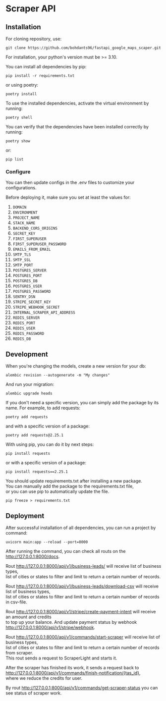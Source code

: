 
# Scraper API  
  

## Installation  
  
For cloning repository, use:  
  
`git clone https://github.com/bohdants96/fastapi_google_maps_scaper.git`  
  
For installation, your python's version must be >= 3.10.  
  
You can install all dependencies by pip:  
  
`pip install -r requirements.txt`  
  
or using poetry:  
  
`poetry install`  
  
To use the installed dependencies, activate the virtual environment by running:  
  
`poetry shell`  
  
You can verify that the dependencies have been installed correctly by running:  
  
`poetry show`  
  
or:  
  
`pip list`  
  
### Configure  
  
You can then update configs in the .env files to customize your configurations.  
  
Before deploying it, make sure you set at least the values for:  
  

 1. `DOMAIN`  
 2. `ENVIRONMENT`  
 3. `PROJECT_NAME`  
 4. `STACK_NAME`  
 5. `BACKEND_CORS_ORIGINS`  
 6. `SECRET_KEY`  
 7. `FIRST_SUPERUSER`  
 8. `FIRST_SUPERUSER_PASSWORD`  
 9. `EMAILS_FROM_EMAIL`  
 10. `SMTP_TLS`  
 11. `SMTP_SSL`  
 12. `SMTP_PORT` 
 13. `POSTGRES_SERVER`  
 14. `POSTGRES_PORT`  
 15. `POSTGRES_DB`  
 16. `POSTGRES_USER`  
 17. `POSTGRES_PASSWORD`  
 18. `SENTRY_DSN`  
 19. `STRIPE_SECRET_KEY`  
 20. `STRIPE_WEBHOOK_SECRET`  
 21. `INTERNAL_SCRAPER_API_ADDRESS`  
 22. `REDIS_SERVER`  
 23. `REDIS_PORT`  
 24. `REDIS_USER`  
 25. `REDIS_PASSWORD`  
 26. `REDIS_DB`  
  
## Development  
  
When you're changing the models, create a new version for your db:  
  
`alembic revision --autogenerate -m "My changes"`  
  
And run your migration:  
  
`alembic upgrade heads`
  
If you don't need a specific version, you can simply add the package by its name. For example, to add requests:  
  
`poetry add requests`  
  
and with a specific version of a package:  
  
`poetry add requests@2.25.1`  
  
With using pip, you can do it by next steps:  
  
`pip install requests`  
  
or with a specific version of a package:  
  
`pip install requests==2.25.1`  
  
You should update requirements.txt after installing a new package.  
You can manually add the package to the requirements.txt file,   
or you can use pip to automatically update the file.  
  
`pip freeze > requirements.txt`  
  
## Deployment  
  
After successful installation of all dependencies, you can run a project by command:  
  
`uvicorn main:app --reload --port=8000`  
  
After running the command, you can check all routs on the http://127.0.0.1:8000/docs.  
  
Rout http://127.0.0.1:8000/api/v1/business-leads/ will receive list of business types,  
list of cities or states to filter and limit to return a certain number of records.   
  
Rout http://127.0.0.1:8000/api/v1/business-leads/download-csv will receive list of business types,  
list of cities or states to filter and limit to return a certain number of records in csv-file.  
  
Rout http://127.0.0.1:8000/api/v1/stripe/create-payment-intent will receive an amount and credits   
to top up your balance. And update payment status by webhook http://127.0.0.1:8000/api/v1/stripe/webhook.  
  
Rout http://127.0.0.1:8000/api/v1/commands/start-scraper will receive list of business types,  
list of cities or states to filter and limit to return a certain number of records from scraper.   
This rout sends a request to ScraperLight and starts it.   
  
After the scraper has finished its work, it sends a request back to http://127.0.0.1:8000/api/v1/commands/finish-notification/{tas_id},  
where we reduce the credits for user.  
  
By rout http://127.0.0.1:8000/api/v1/commands/get-scraper-status you can   
see status of scraper work.
 